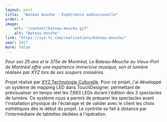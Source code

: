 ```yaml
---
layout: post
title:  "Bateau mouche - Expérience audiovisuelle"
order: 4
image:
    url: "/content/bateau-mouche.gif"
    alt: "Bateau mouche"
link: "https://xyz-tc.com/realisations/bateau-mouche/"
year: 2017
more: false
---
```


_Pour ses 25 ans et le 375e de Montréal, Le Bateau-Mouche au Vieux-Port de Montréal offre une expérience immersive musique, son et lumière réalisée par XYZ lors de ses soupers croisières._  

Projet réalisé par [XYZ Technologie Culturelle](http://xyz-tc.com). Pour ce projet, j'ai développé un système de mapping LED dans TouchDesigner, permettant de prévisualiser en temps réel les 7,693 LEDs durant l'édition des 3 spectacles de lumière. Ce système nous a permis de préparer les spectacles avant l'installation physique de l'éclairage et de valider avec le client les choix esthétiques dès le début du projet. Le contrôle se fait à distance par l'intermédiaire de tablettes dédiées à l'opération.  
